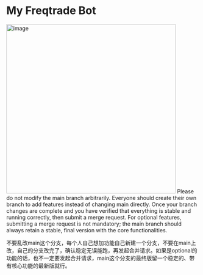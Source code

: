 # My Freqtrade Bot
<img width="444" alt="image" src="https://github.com/user-attachments/assets/b19f66f2-d679-4288-aef3-f9262dc63509" />
Please do not modify the main branch arbitrarily. Everyone should create their own branch to add features instead of changing main directly. Once your branch changes are complete and you have verified that everything is stable and running correctly, then submit a merge request. For optional features, submitting a merge request is not mandatory; the main branch should always retain a stable, final version with the core functionalities.

不要乱改main这个分支，每个人自己想加功能自己新建一个分支，不要在main上改，自己的分支改完了，确认稳定无误能跑，再发起合并请求。如果是optional的功能的话，也不一定要发起合并请求，main这个分支的最终版留一个稳定的、带有核心功能的最新版就行。
